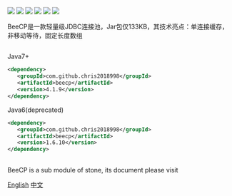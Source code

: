 ![](https://img.shields.io/circleci/build/github/Chris2018998/beecp)
![](https://app.codacy.com/project/badge/Grade/574e512b3d48465cb9b85acb72b01c31)
![](https://codecov.io/gh/Chris2018998/beecp/graph/badge.svg?token=JLS7NFR3N)
![](https://img.shields.io/maven-central/v/com.github.chris2018998/beecp?logo=apache-maven)
![](https://img.shields.io/badge/Java-7+-green.svg)
![](https://img.shields.io/github/license/Chris2018998/BeeCP)

BeeCP是一款轻量级JDBC连接池，Jar包仅133KB，其技术亮点：单连接缓存，非移动等待，固定长度数组

##
Java7+

```xml
<dependency>
   <groupId>com.github.chris2018998</groupId>
   <artifactId>beecp</artifactId>
   <version>4.1.9</version>
</dependency>
```

Java6(deprecated)

```xml
<dependency>
   <groupId>com.github.chris2018998</groupId>
   <artifactId>beecp</artifactId>
   <version>1.6.10</version>
</dependency>
```
##

BeeCP is a sub module of stone, its document please visit

[English](https://github.com/Chris2018998/stone/blob/main/doc/Introduction/beecp_readme_eng.md)
[中文](https://github.com/Chris2018998/stone/blob/main/doc/Introduction/beecp_readme_cn.md)
